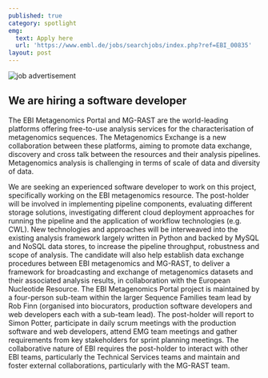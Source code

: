 ```yaml
---
published: true
category: spotlight
emg:
  text: Apply here
  url: 'https://www.embl.de/jobs/searchjobs/index.php?ref=EBI_00835'
layout: post
---
```

![job advertisement]({{site.baseurl}}/assets/media/images/posts/icons_job_EMG_01.png)
## We are hiring a software developer
The EBI Metagenomics Portal and MG-RAST are the world-leading platforms offering free-to-use analysis services for the characterisation of metagenomics sequences. The Metagenomics Exchange is a new collaboration between these platforms, aiming to promote data exchange, discovery and cross talk between the resources and their analysis pipelines. Metagenomics analysis is challenging in terms of scale of data and diversity of data.

We are seeking an experienced software developer to work on this project, specifically working on the EBI metagenomics resource. The post-holder will be involved in implementing pipeline components, evaluating different storage solutions, investigating different cloud deployment approaches for running the pipeline and the application of workflow technologies (e.g. CWL). New technologies and approaches will be interweaved into the existing analysis framework largely written in Python and backed by MySQL and NoSQL data stores, to increase the pipeline throughput, robustness and scope of analysis. The candidate will also help establish data exchange procedures between EBI metagenomics and MG-RAST, to deliver a framework for broadcasting and exchange of metagenomics datasets and their associated analysis results, in collaboration with the European Nucleotide Resource. The EBI Metagenomics Portal project is maintained by a four-person sub-team within the larger Sequence Families team lead by Rob Finn (organised into biocurators, production software developers and web developers each with a sub-team lead). The post-holder will report to Simon Potter, participate in daily scrum meetings with the production software and web developers, attend EMG team meetings and gather requirements from key stakeholders for sprint planning meetings. The collaborative nature of EBI requires the post-holder to interact with other EBI teams, particularly the Technical Services teams and maintain and foster external collaborations, particularly with the MG-RAST team.
